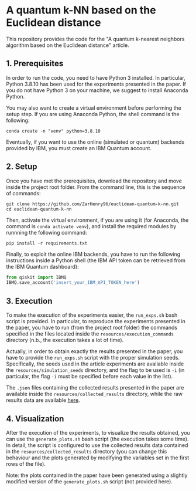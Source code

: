 # A quantum k-NN based on the Euclidean distance
This repository provides the code for the "A quantum k-nearest neighbors algorithm based on the Euclidean distance" article.

## 1. Prerequisites
In order to run the code, you need to have Python 3 installed. In particular, Python 3.8.10 has been used for the experiments presented in the paper. If you do not have Python 3 on your machine, we suggest to install Anaconda Python.

You may also want to create a virtual environment before performing the setup step. If you are using Anaconda Python, the shell command is the following:
```shell
conda create -n "venv" python=3.8.10
```

Eventually, if you want to use the online (simulated or quantum) backends provided by IBM, you must create an IBM Quantum account.


## 2. Setup
Once you have met the prerequisites, download the repository and move inside the project root folder. From the command line, this is the sequence of commands:
```shell
git clone https://github.com/ZarHenry96/euclidean-quantum-k-nn.git
cd euclidean-quantum-k-nn
```

Then, activate the virtual environment, if you are using it (for Anaconda, the command is `conda activate venv`), and install the required modules by runnning the following command:
```shell
pip install -r requirements.txt
```

Finally, to exploit the online IBM backends, you have to run the following instructions inside a Python shell (the IBM API token can be retrieved from the IBM Quantum dashboard):
```python
from qiskit import IBMQ
IBMQ.save_account('insert_your_IBM_API_TOKEN_here')
```

## 3. Execution
To make the execution of the experiments easier, the `run_exps.sh` bash script is provided. In particular, to reproduce the experiments presented in the paper, you have to run (from the project root folder) the commands specified in the files located inside the `resources/execution_commands` directory (n.b., the execution takes a lot of time).

Actually, in order to obtain exactly the results presented in the paper, you have to provide the `run_exps.sh` script with the proper simulation seeds. Specifically, the seeds used in the article experiments are available inside the `resources/simulation_seeds` directory, and the flag to be used is `-i` (in particular, the flag `-i` must be specified before each value in the list).

The `.json` files containing the collected results presented in the paper are available inside the `resources/collected_results` directory, while the raw results data are available [here](https://drive.google.com/drive/folders/1YXn1xBXDlA7aUBWBnWOwogX1RseAwFKi?usp=share_link).

## 4. Visualization
After the execution of the experiments, to visualize the results obtained, you can use the `generate_plots.sh` bash script (the execution takes some time). In detail, the script is configured to use the collected results data contained in the `resources/collected_results` directory (you can change this behaviour and the plots generated by modifying the variables set in the first rows of the file).

Note: the plots contained in the paper have been generated using a slightly modified version of the `generate_plots.sh` script (not provided here).